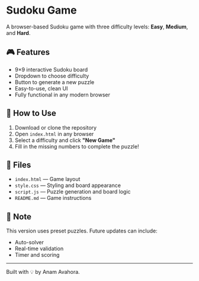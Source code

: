 # Sudoku Game

A browser-based Sudoku game with three difficulty levels: **Easy**, **Medium**, and **Hard**.

## 🎮 Features

- 9×9 interactive Sudoku board
- Dropdown to choose difficulty
- Button to generate a new puzzle
- Easy-to-use, clean UI
- Fully functional in any modern browser

## 🚀 How to Use

1. Download or clone the repository
2. Open `index.html` in any browser
3. Select a difficulty and click **"New Game"**
4. Fill in the missing numbers to complete the puzzle!

## 📁 Files

- `index.html` — Game layout
- `style.css` — Styling and board appearance
- `script.js` — Puzzle generation and board logic
- `README.md` — Game instructions

## 📌 Note

This version uses preset puzzles. Future updates can include:
- Auto-solver
- Real-time validation
- Timer and scoring

---

Built with 💡 by Anam Avahora.
